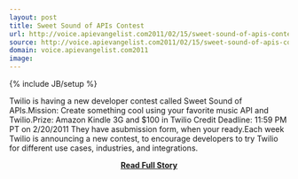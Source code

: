 ```yaml
---
layout: post
title: Sweet Sound of APIs Contest
url: http://voice.apievangelist.com2011/02/15/sweet-sound-of-apis-contest/
source: http://voice.apievangelist.com2011/02/15/sweet-sound-of-apis-contest/
domain: voice.apievangelist.com2011
image: 
---
```

{% include JB/setup %}<p>Twilio is having a new developer contest called Sweet Sound of APIs.Mission: Create something cool using your favorite music API and Twilio.Prize: Amazon Kindle 3G and $100 in Twilio Credit Deadline: 11:59 PM PT on 2/20/2011 They have asubmission form, when your ready.Each week Twilio is announcing a new contest, to encourage developers to try Twilio for different use cases, industries, and integrations.</p>
<center><p><a href="http://voice.apievangelist.com2011/02/15/sweet-sound-of-apis-contest/" style='padding:25px; font-sze:18px; font-weight: bold;'>Read Full Story</a></p></center>
